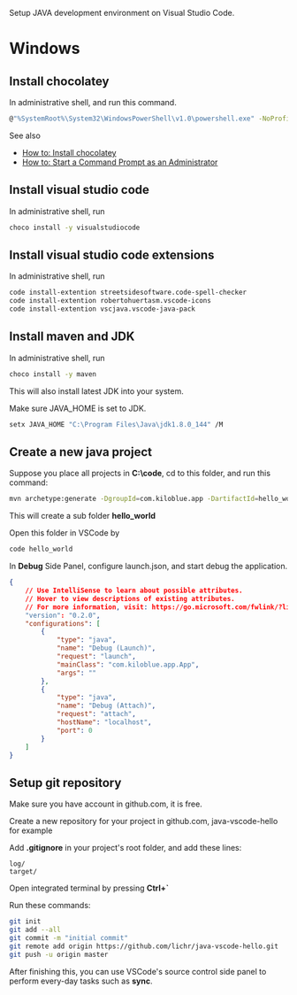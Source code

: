 Setup JAVA development environment on Visual Studio Code.

Windows
=======

Install chocolatey
------------------

In administrative shell, and run this command.

~~~sh
@"%SystemRoot%\System32\WindowsPowerShell\v1.0\powershell.exe" -NoProfile -InputFormat None -ExecutionPolicy Bypass -Command "iex ((New-Object System.Net.WebClient).DownloadString('https://chocolatey.org/install.ps1'))" && SET "PATH=%PATH%;%ALLUSERSPROFILE%\chocolatey\bin"
~~~

See also
- [How to: Install chocolatey](https://chocolatey.org/install)
- [How to: Start a Command Prompt as an Administrator](https://technet.microsoft.com/en-us/library/cc947813%28v=ws.10%29.aspx?f=255&MSPPError=-2147217396)


Install visual studio code
--------------------------

In administrative shell, run

~~~sh
choco install -y visualstudiocode
~~~

Install visual studio code extensions
-------------------------------------

In administrative shell, run

~~~sh
code install-extention streetsidesoftware.code-spell-checker
code install-extention robertohuertasm.vscode-icons
code install-extention vscjava.vscode-java-pack
~~~


Install maven and JDK
---------------------

In administrative shell, run

~~~sh
choco install -y maven
~~~

This will also install latest JDK into your system.

Make sure JAVA_HOME is set to JDK.

~~~sh
setx JAVA_HOME "C:\Program Files\Java\jdk1.8.0_144" /M
~~~


Create a new java project
-------------------------

Suppose you place all projects in **C:\code**, cd to this folder, and run this command:
~~~sh
mvn archetype:generate -DgroupId=com.kiloblue.app -DartifactId=hello_world -DarchetypeArtifactId=maven-archetype-quickstart -DinteractiveMode=false
~~~
This will create a sub folder **hello_world**

Open this folder in VSCode by
~~~sh
code hello_world
~~~

In **Debug** Side Panel, configure launch.json, and start debug the application.

~~~json
{
    // Use IntelliSense to learn about possible attributes.
    // Hover to view descriptions of existing attributes.
    // For more information, visit: https://go.microsoft.com/fwlink/?linkid=830387
    "version": "0.2.0",
    "configurations": [
        {
            "type": "java",
            "name": "Debug (Launch)",
            "request": "launch",
            "mainClass": "com.kiloblue.app.App",
            "args": ""
        },
        {
            "type": "java",
            "name": "Debug (Attach)",
            "request": "attach",
            "hostName": "localhost",
            "port": 0
        }
    ]
}
~~~



Setup git repository
--------------------

Make sure you have account in github.com, it is free.

Create a new repository for your project in github.com, java-vscode-hello for example

Add **.gitignore** in your project's root folder, and add these lines:

~~~
log/
target/
~~~

Open integrated terminal by pressing **Ctrl+`**

Run these commands:
~~~sh
git init
git add --all
git commit -m "initial commit"
git remote add origin https://github.com/lichr/java-vscode-hello.git
git push -u origin master
~~~

After finishing this, you can use VSCode's source control side panel to perform every-day tasks such as **sync**.